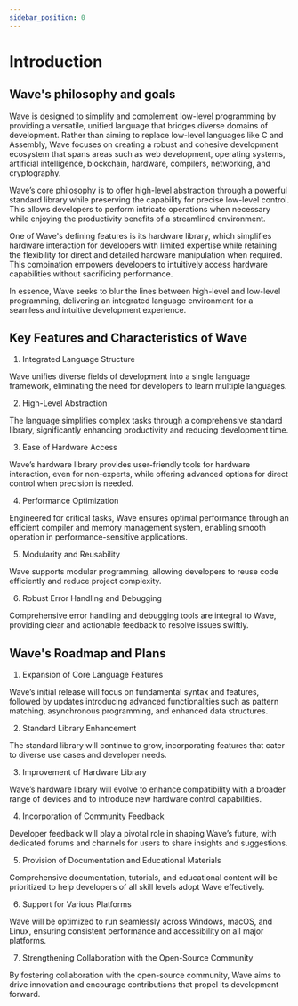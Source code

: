 ```yaml
---
sidebar_position: 0
---
```


# Introduction
## Wave's philosophy and goals
Wave is designed to simplify and complement low-level programming by providing a versatile, unified language that bridges diverse domains of development. Rather than aiming to replace low-level languages like C and Assembly, Wave focuses on creating a robust and cohesive development ecosystem that spans areas such as web development, operating systems, artificial intelligence, blockchain, hardware, compilers, networking, and cryptography.

Wave’s core philosophy is to offer high-level abstraction through a powerful standard library while preserving the capability for precise low-level control. This allows developers to perform intricate operations when necessary while enjoying the productivity benefits of a streamlined environment.

One of Wave's defining features is its hardware library, which simplifies hardware interaction for developers with limited expertise while retaining the flexibility for direct and detailed hardware manipulation when required. This combination empowers developers to intuitively access hardware capabilities without sacrificing performance.

In essence, Wave seeks to blur the lines between high-level and low-level programming, delivering an integrated language environment for a seamless and intuitive development experience.

## Key Features and Characteristics of Wave
1. Integrated Language Structure

Wave unifies diverse fields of development into a single language framework, eliminating the need for developers to learn multiple languages.

2. High-Level Abstraction

The language simplifies complex tasks through a comprehensive standard library, significantly enhancing productivity and reducing development time.

3. Ease of Hardware Access

Wave’s hardware library provides user-friendly tools for hardware interaction, even for non-experts, while offering advanced options for direct control when precision is needed.

4. Performance Optimization

Engineered for critical tasks, Wave ensures optimal performance through an efficient compiler and memory management system, enabling smooth operation in performance-sensitive applications.

5. Modularity and Reusability

Wave supports modular programming, allowing developers to reuse code efficiently and reduce project complexity.

6. Robust Error Handling and Debugging

Comprehensive error handling and debugging tools are integral to Wave, providing clear and actionable feedback to resolve issues swiftly.


## Wave's Roadmap and Plans
1. Expansion of Core Language Features

Wave’s initial release will focus on fundamental syntax and features, followed by updates introducing advanced functionalities such as pattern matching, asynchronous programming, and enhanced data structures.

2. Standard Library Enhancement

The standard library will continue to grow, incorporating features that cater to diverse use cases and developer needs.

3. Improvement of Hardware Library

Wave’s hardware library will evolve to enhance compatibility with a broader range of devices and to introduce new hardware control capabilities.

4. Incorporation of Community Feedback

Developer feedback will play a pivotal role in shaping Wave’s future, with dedicated forums and channels for users to share insights and suggestions.

5. Provision of Documentation and Educational Materials

Comprehensive documentation, tutorials, and educational content will be prioritized to help developers of all skill levels adopt Wave effectively.

6. Support for Various Platforms

Wave will be optimized to run seamlessly across Windows, macOS, and Linux, ensuring consistent performance and accessibility on all major platforms.

7. Strengthening Collaboration with the Open-Source Community

By fostering collaboration with the open-source community, Wave aims to drive innovation and encourage contributions that propel its development forward.

